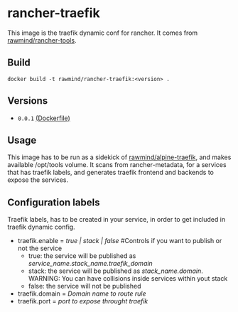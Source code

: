 rancher-traefik
==============

This image is the traefik dynamic conf for rancher. It comes from [rawmind/rancher-tools][rancher-tools].

## Build

```
docker build -t rawmind/rancher-traefik:<version> .
```

## Versions

- `0.0.1` [(Dockerfile)](https://github.com/rawmind0/rancher-traefik/blob/master/Dockerfile)


## Usage

This image has to be run as a sidekick of [rawmind/alpine-traefik][alpine-traefik], and makes available /opt/tools volume. It scans from rancher-metadata, for a services that has traefik labels, and generates traefik frontend and backends to expose the services.


## Configuration labels

Traefik labels, has to be created in your service, in order to get included in traefik dynamic config.

- traefik.enable = *true | stack | false* #Controls if you want to publish or not the service
  - true: the service will be published as *service_name.stack_name.traefik_domain*
  - stack: the service will be published as *stack_name.domain*. WARNING: You can have collisions inside services within yout stack
  - false: the service will not be published
- traefik.domain	= *Domain name to route rule*
- traefik.port = *port to expose throught traefik*

[alpine-traefik]: https://github.com/rawmind0/alpine-traefik
[rancher-tools]: https://github.com/rawmind0/rancher-tools
